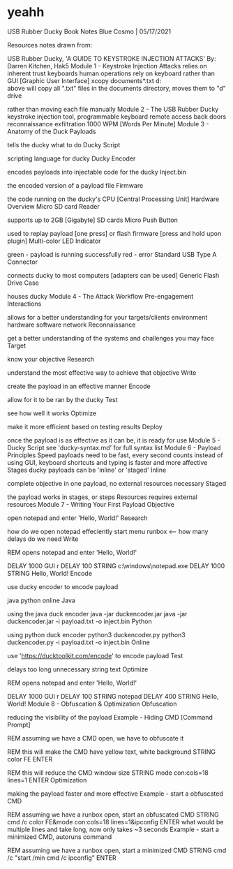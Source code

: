 # yeahh
USB Rubber Ducky Book Notes
Blue Cosmo | 05/17/2021

Resources
notes drawn from:

USB Rubber Ducky, 'A GUIDE TO KEYSTROKE INJECTION ATTACKS'
By: Darren Kitchen, Hak5
Module 1 - Keystroke Injection Attacks
relies on inherent trust
keyboards
human operations
rely on keyboard rather than GUI [Graphic User Interface]
xcopy documents\*.txt d:\
above will copy all ".txt" files in the documents directory, moves them to "d" drive

rather than moving each file manually
Module 2 - The USB Rubber Ducky
keystroke injection tool, programmable keyboard
remote access
back doors
reconnaissance
exfiltration
1000 WPM [Words Per Minute]
Module 3 - Anatomy of the Duck
Payloads

tells the ducky what to do
Ducky Script

scripting language for ducky
Ducky Encoder

encodes payloads into injectable code for the ducky
Inject.bin

the encoded version of a payload file
Firmware

the code running on the ducky's CPU [Central Processing Unit]
Hardware Overview
Micro SD card Reader

supports up to 2GB [Gigabyte] SD cards
Micro Push Button

used to replay payload [one press] or flash firmware [press and hold upon plugin]
Multi-color LED Indicator

green - payload is running successfully
red - error
Standard USB Type A Connector

connects ducky to most computers [adapters can be used]
Generic Flash Drive Case

houses ducky
Module 4 - The Attack Workflow
Pre-engagement Interactions

allows for a better understanding for your targets/clients environment
hardware
software
network
Reconnaissance

get a better understanding of the systems and challenges you may face
Target

know your objective
Research

understand the most effective way to achieve that objective
Write

create the payload in an effective manner
Encode

allow for it to be ran by the ducky
Test

see how well it works
Optimize

make it more efficient based on testing results
Deploy

once the payload is as effective as it can be, it is ready for use
Module 5 - Ducky Script
see 'ducky-syntax.md' for full syntax list
Module 6 - Payload Principles
Speed
payloads need to be fast, every second counts
instead of using GUI, keyboard shortcuts and typing is faster and more affective
Stages
ducky payloads can be 'inline' or 'staged'
Inline

complete objective in one payload, no external resources necessary
Staged

the payload works in stages, or steps
Resources
requires external resources
Module 7 - Writing Your First Payload
Objective

open notepad and enter 'Hello, World!'
Research

how do we open notepad effeciently
start menu
runbox <--
how many delays do we need
Write

REM opens notepad and enter 'Hello, World!'

DELAY 1000
GUI r
DELAY 100
STRING c:\windows\notepad.exe
DELAY 1000
STRING Hello, World!
Encode

use ducky encoder to encode payload

java
python
online
Java

using the java duck encoder
java -jar duckencoder.jar
java -jar duckencoder.jar -i payload.txt -o inject.bin
Python

using python duck encoder
python3 duckencoder.py
python3 duckencoder.py -i payload.txt -o inject.bin
Online

use 'https://ducktoolkit.com/encode' to encode payload
Test

delays too long
unnecessary string text
Optimize

REM opens notepad and enter 'Hello, World!'

DELAY 1000
GUI r
DELAY 100
STRING notepad
DELAY 400
STRING Hello, World!
Module 8 - Obfuscation & Optimization
Obfuscation

reducing the visibility of the payload
Example - Hiding CMD [Command Prompt]

REM assuming we have a CMD open, we have to obfuscate it

REM this will make the CMD have yellow text, white background
STRING color FE
ENTER

REM this will reduce the CMD window size
STRING mode con:cols=18 lines=1
ENTER
Optimization

making the payload faster and more effective
Example - start a obfuscated CMD

REM assuming we have a runbox open, start an obfuscated CMD
STRING cmd /c color FE&mode con:cols=18 lines=1&ipconfig
ENTER
what would be multiple lines and take long, now only takes ~3 seconds
Example - start a minimized CMD, autoruns command

REM assuming we have a runbox open, start a minimized CMD
STRING cmd /c "start /min cmd /c ipconfig"
ENTER
